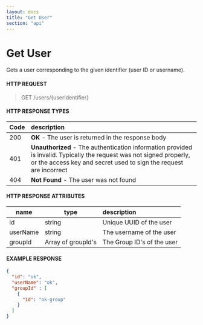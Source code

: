 ```yaml
---
layout: docs
title: "Get User"
section: "api"
---
```


# Get User

Gets a user corresponding to the given identifier (user ID or username).

#### HTTP REQUEST

> GET /users/{userIdentifier}

#### HTTP RESPONSE TYPES

| Code | description                                                                                                                                                                                |
|------|:-------------------------------------------------------------------------------------------------------------------------------------------------------------------------------------------|
| 200  | **OK** - The user is returned in the response body                                                                                                                                         |
| 401  | **Unauthorized** - The authentication information provided is invalid.  Typically the request was not signed properly, or the access key and secret used to sign the request are incorrect |
| 404  | **Not Found** - The user was not found                                                                                                                                                     |

#### HTTP RESPONSE ATTRIBUTES

| name     | type   | description              |
|----------|--------|:-------------------------|
| id       | string | Unique UUID of the user  |
| userName | string | The username of the user |
| groupId  | Array of groupId's | The Group ID's of the user |


#### EXAMPLE RESPONSE

```json
{
  "id": "ok",
  "userName": "ok",
  "groupId" : [
    {
      "id": "ok-group"
    }
  ]
}
```
